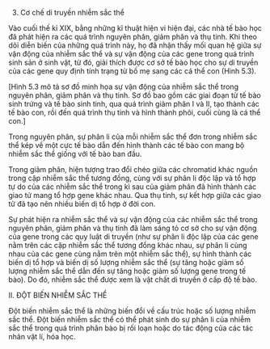 3. Cơ chế di truyền nhiễm sắc thể

Vào cuối thế kỉ XIX, bằng những kĩ thuật hiện vi hiện đại, các nhà tế bào học đã phát hiện ra các quá trình nguyên phân, giảm phân và thụ tinh. Khi theo dõi diễn biến của những quá trình này, họ đã nhận thấy mối quan hệ giữa sự vận động của nhiễm sắc thể và sự vận động của các gene trong quá trình sinh sản ở sinh vật, từ đó, giải thích được cơ sở tế bào học cho sự di truyền của các gene quy định tính trạng từ bố mẹ sang các cá thể con (Hình 5.3).

[Hình 5.3 mô tả sơ đồ minh họa sự vận động của nhiễm sắc thể trong nguyên phân, giảm phân và thụ tinh. Sơ đồ bao gồm các giai đoạn từ tế bào sinh trứng và tế bào sinh tinh, qua quá trình giảm phân I và II, tạo thành các tế bào con, rồi đến quá trình thụ tinh và hình thành phôi, cuối cùng là cá thể con.]

Trong nguyên phân, sự phân li của mỗi nhiễm sắc thể đơn trong nhiễm sắc thể kép về một cực tế bào dẫn đến hình thành các tế bào con mang bộ nhiễm sắc thể giống với tế bào ban đầu.

Trong giảm phân, hiện tượng trao đổi chéo giữa các chromatid khác nguồn trong cặp nhiễm sắc thể tương đồng, cùng với sự phân li độc lập và tổ hợp tự do của các nhiễm sắc thể trong kì sau của giảm phân đã hình thành các giao tử mang tổ hợp gene khác nhau. Qua thụ tinh, sự kết hợp giữa các giao tử đã tạo nên nhiều biến dị tổ hợp ở đời con.

Sự phát hiện ra nhiễm sắc thể và sự vận động của các nhiễm sắc thể trong nguyên phân, giảm phân và thụ tinh đã làm sáng tỏ cơ sở cho sự vận động của gene trong các quy luật di truyền (như sự phân li độc lập của các gene nằm trên các cặp nhiễm sắc thể tương đồng khác nhau, sự phân li cùng nhau của các gene cùng nằm trên một nhiễm sắc thể), sự hình thành các biến dị tổ hợp và biến dị số lượng nhiễm sắc thể (sự tăng hoặc giảm số lượng nhiễm sắc thể dẫn đến sự tăng hoặc giảm số lượng gene trong tế bào). Do đó, nhiễm sắc thể được xem là vật chất di truyền ở cấp độ tế bào.

II. ĐỘT BIẾN NHIỄM SẮC THỂ

Đột biến nhiễm sắc thể là những biến đổi về cấu trúc hoặc số lượng nhiễm sắc thể. Đột biến nhiễm sắc thể có thể phát sinh do sự phân li của nhiễm sắc thể trong quá trình phân bào bị rối loạn hoặc do tác động của các tác nhân vật lí, hóa học.